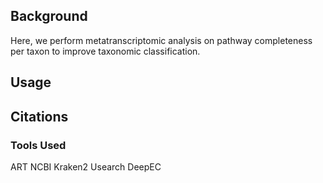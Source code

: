 ## Background
Here, we perform metatranscriptomic analysis on pathway completeness per taxon to improve taxonomic classification.

## Usage

## Citations
### Tools Used
ART
NCBI
Kraken2
Usearch
DeepEC

## 